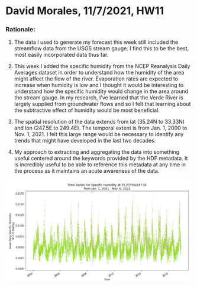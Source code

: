 # David Morales, 11/7/2021, HW11

### Rationale:
1. The data I used to generate my forecast this week still included the streamflow data from the USGS stream gauge. I find this to be the best, most easily incorporated data thus far.
   
2. This week I added the specific humidity from the NCEP Reanalysis Daily Averages dataset in order to understand how the humidity of the area might affect the flow of the river. Evaporation rates are expected to increase when humidity is low and I thought it would be interesting to understand how the specific humidity would change in the area around the stream gauge. In my research, I've learned that the Verde River is largely supplied from groundwater flows and so I felt that learning about the subtractive effect of humidity would be most beneficial.

3. The spatial resolution of the data extends from lat (35.24N to 33.33N) and lon (247.5E to 249.4E). The temporal extent is from Jan. 1, 2000 to Nov. 1, 2021. I felt this large range would be necessary to identify any trends that might have developed in the last two decades.

4. My approach to extracting and aggregating the data into something useful centered around the keywords provided by the HDF metadata. It is incredibly useful to be able to reference this metadata at any time in the process as it maintains an acute awareness of the data.
   
![picture 1](../images/c54d60cbc79e2a520e0412a99199883b512bff973932f727d10f116e15198202.png)  

